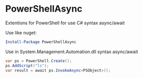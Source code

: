 # PowerShellAsync
Extentions for PowerShell for use C# syntax async/await

Use like nuget:
```powershell
Install-Package PowerShellAsync
```

Use in System.Management.Automation.dll syntax async/await
```csharp
var ps = PowerShell.Create();
ps.AddScript("ls");
var result = await ps.InvokeAsync<PSObject>();
```



